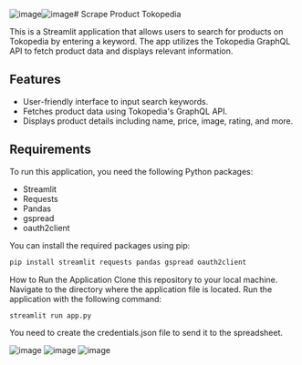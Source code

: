 ![image](https://github.com/user-attachments/assets/6c100649-e84c-4b09-8d51-9932435fc0d5)![image](https://github.com/user-attachments/assets/5430ae52-f199-4b8a-802a-a7d82376ba01)# Scrape Product Tokopedia

This is a Streamlit application that allows users to search for products on Tokopedia by entering a keyword. The app utilizes the Tokopedia GraphQL API to fetch product data and displays relevant information.

## Features

- User-friendly interface to input search keywords.
- Fetches product data using Tokopedia's GraphQL API.
- Displays product details including name, price, image, rating, and more.

## Requirements

To run this application, you need the following Python packages:

- Streamlit
- Requests
- Pandas
- gspread
- oauth2client

You can install the required packages using pip:

```bash
pip install streamlit requests pandas gspread oauth2client

```

How to Run the Application
Clone this repository to your local machine.
Navigate to the directory where the application file is located.
Run the application with the following command:

```
streamlit run app.py
```

You need to create the credentials.json file to send it to the spreadsheet.

![image](https://github.com/user-attachments/assets/536d6eff-c051-4f50-8328-d30c43b45a54)
![image](https://github.com/user-attachments/assets/15240732-c77d-40d2-900f-3d91f014e931)
![image](https://github.com/user-attachments/assets/0aa592e8-c9e6-4833-8bf9-dbac9cc66843)
